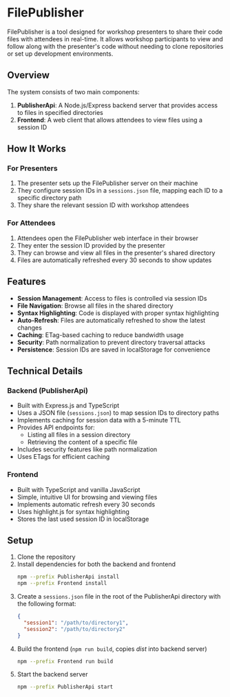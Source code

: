 # FilePublisher

FilePublisher is a tool designed for workshop presenters to share their code files with attendees in real-time. It allows workshop participants to view and follow along with the presenter's code without needing to clone repositories or set up development environments.

## Overview

The system consists of two main components:

1. **PublisherApi**: A Node.js/Express backend server that provides access to files in specified directories
2. **Frontend**: A web client that allows attendees to view files using a session ID

## How It Works

### For Presenters

1. The presenter sets up the FilePublisher server on their machine
2. They configure session IDs in a `sessions.json` file, mapping each ID to a specific directory path
3. They share the relevant session ID with workshop attendees

### For Attendees

1. Attendees open the FilePublisher web interface in their browser
2. They enter the session ID provided by the presenter
3. They can browse and view all files in the presenter's shared directory
4. Files are automatically refreshed every 30 seconds to show updates

## Features

- **Session Management**: Access to files is controlled via session IDs
- **File Navigation**: Browse all files in the shared directory
- **Syntax Highlighting**: Code is displayed with proper syntax highlighting
- **Auto-Refresh**: Files are automatically refreshed to show the latest changes
- **Caching**: ETag-based caching to reduce bandwidth usage
- **Security**: Path normalization to prevent directory traversal attacks
- **Persistence**: Session IDs are saved in localStorage for convenience

## Technical Details

### Backend (PublisherApi)

- Built with Express.js and TypeScript
- Uses a JSON file (`sessions.json`) to map session IDs to directory paths
- Implements caching for session data with a 5-minute TTL
- Provides API endpoints for:
  - Listing all files in a session directory
  - Retrieving the content of a specific file
- Includes security features like path normalization
- Uses ETags for efficient caching

### Frontend

- Built with TypeScript and vanilla JavaScript
- Simple, intuitive UI for browsing and viewing files
- Implements automatic refresh every 30 seconds
- Uses highlight.js for syntax highlighting
- Stores the last used session ID in localStorage

## Setup

1. Clone the repository
2. Install dependencies for both the backend and frontend
   ```bash
   npm --prefix PublisherApi install
   npm --prefix Frontend install
   ```
3. Create a `sessions.json` file in the root of the PublisherApi directory with the following format:
   ```json
   {
     "session1": "/path/to/directory1",
     "session2": "/path/to/directory2"
   }
   ```
4. Build the frontend (`npm run build`, copies _dist_ into backend server)
   ```bash
   npm --prefix Frontend run build
   ```
5. Start the backend server
   ```bash
   npm --prefix PublisherApi start
   ```
